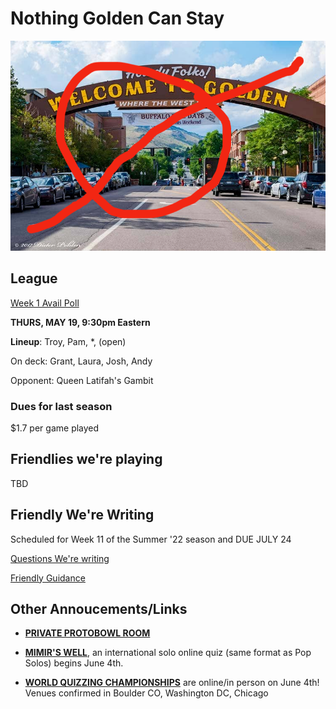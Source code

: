 # Nothing Golden Can Stay

![Image of Golden, CO, where nothing can stay](travel-golden-colorado.png)

## League
[Week 1 Avail Poll](https://www.when2meet.com/?15676173-ryrki)

**THURS, MAY 19, 9:30pm Eastern**

**Lineup**: Troy, Pam, *, (open)

On deck: Grant, Laura, Josh, Andy

Opponent: Queen Latifah's Gambit



### Dues for last season
$1.7 per game played



## Friendlies we're playing
TBD



## Friendly We're Writing
Scheduled for Week 11 of the Summer '22 season and DUE JULY 24

[Questions We're writing](https://docs.google.com/spreadsheets/d/1rjFAIZp3KI-GkO0D_L4ANVb0S6nezp9QoC5S6Etj3uI/edit?usp=sharing)

[Friendly Guidance](https://docs.google.com/document/d/1m6y50y3U98cBSoXEoGXT4Nwt-_kcQupFMNcIKZVnaCs/mobilebasic?fbclid=IwAR2mKISWy2Ja-hbksq6ksOHCwuWZ_pWJ4tpWdsTcc7yevKJolvqdoBkRmGg)




## Other Annoucements/Links

- [**PRIVATE PROTOBOWL ROOM**](https://protobowl.com/nothing-golden-can-stay)

- [**MIMIR'S WELL**](https://www.mimirswell.co.uk/), an international solo online quiz (same format as Pop Solos) begins June 4th. 

- [ **WORLD QUIZZING CHAMPIONSHIPS**](http://www.worldquizzing.com/) are online/in person on June 4th! Venues confirmed in Boulder CO, Washington DC, Chicago
